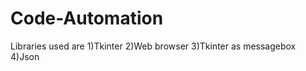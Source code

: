 # Code-Automation
Libraries used are 1)Tkinter
                   2)Web browser
                   3)Tkinter as messagebox
                   4)Json
